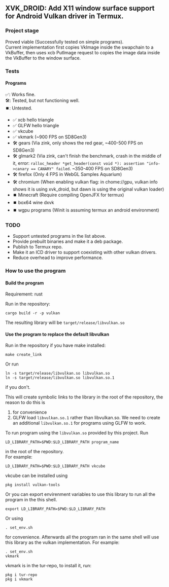 ## XVK_DROID: Add X11 window surface support for Android Vulkan driver in Termux.

### Project stage

Proved viable (Successfully tested on simple programs).  
Current implementation first copies VkImage inside the swapchain to a VkBuffer, then uses xcb PutImage request to copies the image data inside the VkBuffer to the window surface.

### Tests
#### Programs
✅: Works fine.  
🛠️: Tested, but not functioning well.  
⏹️: Untested.

- ✅ xcb hello triangle
- ✅ GLFW hello triangle
- ✅ vkcube
- ✅ vkmark (~900 FPS on SD8Gen3)
- 🛠️ gears (Via zink, only shows the red gear, ~400-500 FPS on SD8Gen3)
- 🛠️ glmark2 (Via zink, can't finish the benchmark, crash in the middle of it, error: `ralloc_header *get_header(const void *): assertion "info->canary == CANARY" failed`. ~350-400 FPS on SD8Gen3)
- 🛠️ firefox (Only 4 FPS in WebGL Samples Aquarium)
- 🛠️ chromium (When enabling vulkan flag: in chome://gpu, vulkan info shows it is using xvk_droid, but dawn is using the original vulkan loader)
- ⏹️ Minecraft (Require compiling OpenJFX for termux)
- ⏹️ box64 wine dxvk
- ⏹️ wgpu programs (Winit is assuming termux an android environment)

### TODO
- Support untested programs in the list above.
- Provide prebuilt binaries and make it a deb package.
- Publish to Termux repo.
- Make it an ICD driver to support coexisting with other vulkan drivers.
- Reduce overhead to improve performance.

### How to use the program

#### Build the program
Requirement: rust

Run in the repository:  
```
cargo build -r -p vulkan
```  
The resulting library will be `target/release/libvulkan.so`

#### Use the program to replace the default libvulkan

Run in the repository if you have make installed:  
```
make create_link
```
Or run
```
ln -s target/release/libvulkan.so libvulkan.so
ln -s target/release/libvulkan.so libvulkan.so.1
```
if you don't.  

This will create symbolic links to the library in the root of the repository, the reason to do this is  
1. for convenience  
2. GLFW load `libvulkan.so.1` rather than libvulkan.so. We need to create an additional `libvulkan.so.1` for programs using GLFW to work.

To run program using the `libvulkan.so` provided by this project. Run  
```
LD_LIBRARY_PATH=$PWD:$LD_LIBRARY_PATH program_name
```  
in the root of the repository.  
For example:  
```
LD_LIBRARY_PATH=$PWD:$LD_LIBRARY_PATH vkcube
```  
vkcube can be installed using  
```
pkg install vulkan-tools
```

Or you can export envirenment variables to use this library to run all the program in the this shell.  
```
export LD_LIBRARY_PATH=$PWD:$LD_LIBRARY_PATH
```  
Or using
```
. set_env.sh
```
for convenience. Afterwards all the program ran in the same shell will use this library as the vulkan implementation.
For example:
```
. set_env.sh
vkmark
```
vkmark is in the tur-repo, to install it, run:
```
pkg i tur-repo
pkg i vkmark
```